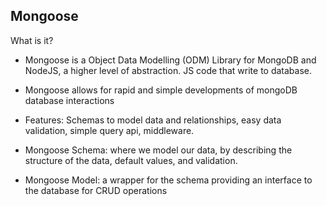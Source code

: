 ## Mongoose 

What is it? 

- Mongoose is a Object Data Modelling (ODM) Library for MongoDB and NodeJS, a higher level of abstraction. JS code that write to database.  

- Mongoose allows for rapid and simple developments of mongoDB database interactions

- Features: Schemas to model data and relationships, easy data validation, simple query api, middleware. 

- Mongoose Schema: where we model our data, by describing the structure of the data, default values, and validation. 

- Mongoose Model: a wrapper for the schema providing an interface to the database for CRUD operations

